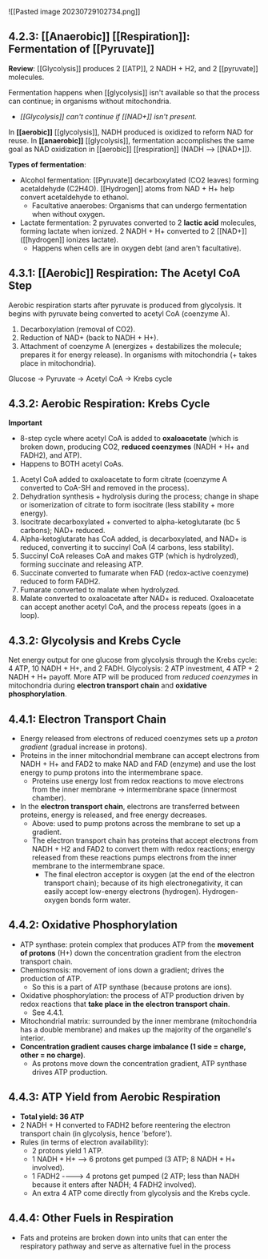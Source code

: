 ![[Pasted image 20230729102734.png]]
## 4.2.3: [[Anaerobic]] [[Respiration]]: Fermentation of [[Pyruvate]]

**Review**: [[Glycolysis]] produces 2 [[ATP]], 2 NADH + H2, and 2 [[pyruvate]] molecules.

Fermentation happens when [[glycolysis]] isn't available so that the process can continue; in organisms without mitochondria.
- *[[Glycolysis]] can't continue if [[NAD+]] isn't present.*

In **[[aerobic]]** [[glycolysis]], NADH produced is oxidized to reform NAD for reuse.
In **[[anaerobic]]** [[glycolysis]], fermentation accomplishes the same goal as NAD oxidization in [[aerobic]] [[respiration]] (NADH --> [[NAD+]]).

**Types of fermentation**:
- Alcohol fermentation: [[Pyruvate]] decarboxylated (CO2 leaves) forming acetaldehyde (C2H4O). [[Hydrogen]] atoms from NAD + H+ help convert acetaldehyde to ethanol.
  - Facultative anaerobes: Organisms that can undergo fermentation when without oxygen.
- Lactate fermentation: 2 pyruvates converted to 2 **lactic acid** molecules, forming lactate when ionized. 2 NADH + H+ converted to 2 [[NAD+]] ([[hydrogen]] ionizes lactate).
  - Happens when cells are in oxygen debt (and aren't facultative).

## 4.3.1: [[Aerobic]] Respiration: The Acetyl CoA Step

Aerobic respiration starts after pyruvate is produced from glycolysis.
It begins with pyruvate being converted to acetyl CoA (coenzyme A).
1. Decarboxylation (removal of CO2).
2. Reduction of NAD+ (back to NADH + H+).
3. Attachment of coenzyme A (energizes + destabilizes the molecule; prepares it for energy release).
In organisms with mitochondria (+ takes place in mitochondria).

Glucose -> Pyruvate -> Acetyl CoA -> Krebs cycle

## 4.3.2: Aerobic Respiration: Krebs Cycle

**Important**
- 8-step cycle where acetyl CoA is added to **oxaloacetate** (which is broken down, producing CO2, **reduced coenzymes** (NADH + H+ and FADH2), and ATP).
- Happens to BOTH acetyl CoAs.
1. Acetyl CoA added to oxaloacetate to form citrate (coenzyme A converted to CoA-SH and removed in the process).
2. Dehydration synthesis + hydrolysis during the process; change in shape or isomerization of citrate to form isocitrate (less stability + more energy).
3. Isocitrate decarboxylated + converted to alpha-ketoglutarate (bc 5 carbons); NAD+ reduced.
4. Alpha-ketoglutarate has CoA added, is decarboxylated, and NAD+ is reduced, converting it to succinyl CoA (4 carbons, less stability).
5. Succinyl CoA releases CoA and makes GTP (which is hydrolyzed), forming succinate and releasing ATP.
6. Succinate converted to fumarate when FAD (redox-active coenzyme) reduced to form FADH2.
7. Fumarate converted to malate when hydrolyzed.
8. Malate converted to oxaloacetate after NAD+ is reduced.
Oxaloacetate can accept another acetyl CoA, and the process repeats (goes in a loop).

## 4.3.2: Glycolysis and Krebs Cycle

Net energy output for one glucose from glycolysis through the Krebs cycle: 4 ATP, 10 NADH + H+, and 2 FADH.
Glycolysis: 2 ATP investment, 4 ATP + 2 NADH + H+ payoff.
More ATP will be produced from *reduced coenzymes* in mitochondria during **electron transport chain** and **oxidative phosphorylation**.

## 4.4.1: Electron Transport Chain

- Energy released from electrons of reduced coenzymes sets up a *proton gradient* (gradual increase in protons).
- Proteins in the inner mitochondrial membrane can accept electrons from NADH + H+ and FAD2 to make NAD and FAD (enzyme) and use the lost energy to pump protons into the intermembrane space.
  - Proteins use energy lost from redox reactions to move electrons from the inner membrane -> intermembrane space (innermost chamber).
- In the **electron transport chain**, electrons are transferred between proteins, energy is released, and free energy decreases.
  - Above: used to pump protons across the membrane to set up a gradient.
  - The electron transport chain has proteins that accept electrons from NADH + H2 and FAD2 to convert them with redox reactions; energy released from these reactions pumps electrons from the inner membrane to the intermembrane space.
    - The final electron acceptor is oxygen (at the end of the electron transport chain); because of its high electronegativity, it can easily accept low-energy electrons (hydrogen). Hydrogen-oxygen bonds form water.

## 4.4.2: Oxidative Phosphorylation

- ATP synthase: protein complex that produces ATP from the **movement of protons** (H+) down the concentration gradient from the electron transport chain.
- Chemiosmosis: movement of ions down a gradient; drives the production of ATP.
  - So this is a part of ATP synthase (because protons are ions).
- Oxidative phosphorylation: the process of ATP production driven by redox reactions that **take place in the electron transport chain**.
  - See 4.4.1.
- Mitochondrial matrix: surrounded by the inner membrane (mitochondria has a double membrane) and makes up the majority of the organelle's interior.
- **Concentration gradient causes charge imbalance (1 side = charge, other = no charge)**.
  - As protons move down the concentration gradient, ATP synthase drives ATP production.

## 4.4.3: ATP Yield from Aerobic Respiration

- **Total yield: 36 ATP**
- 2 NADH + H converted to FADH2 before reentering the electron transport chain (in glycolysis, hence 'before').
- Rules (in terms of electron availability):
  - 2 protons yield 1 ATP.
  - 1 NADH + H+ --> 6 protons get pumped (3 ATP; 8 NADH + H+ involved).
  - 1 FADH2 ----> 4 protons get pumped (2 ATP; less than NADH because it enters after NADH; 4 FADH2 involved).
  - An extra 4 ATP come directly from glycolysis and the Krebs cycle.

## 4.4.4: Other Fuels in Respiration

- Fats and proteins are broken down into units that can enter the respiratory pathway and serve as alternative fuel in the process
